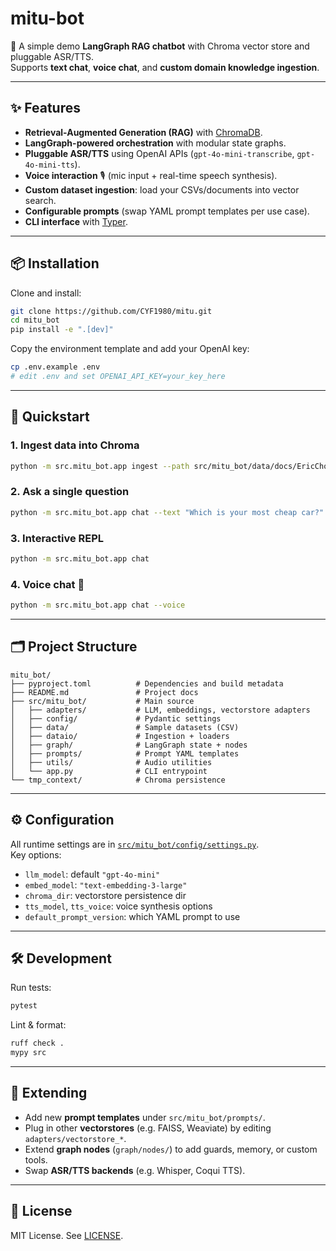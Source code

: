 # mitu-bot

🚀 A simple demo **LangGraph RAG chatbot** with Chroma vector store and pluggable ASR/TTS.  
Supports **text chat**, **voice chat**, and **custom domain knowledge ingestion**.

---

## ✨ Features

- **Retrieval-Augmented Generation (RAG)** with [ChromaDB](https://docs.trychroma.com/).
- **LangGraph-powered orchestration** with modular state graphs.
- **Pluggable ASR/TTS** using OpenAI APIs (`gpt-4o-mini-transcribe`, `gpt-4o-mini-tts`).
- **Voice interaction** 🎙️ (mic input + real-time speech synthesis).
- **Custom dataset ingestion**: load your CSVs/documents into vector search.
- **Configurable prompts** (swap YAML prompt templates per use case).
- **CLI interface** with [Typer](https://typer.tiangolo.com/).

---

## 📦 Installation

Clone and install:

```bash
git clone https://github.com/CYF1980/mitu.git
cd mitu_bot
pip install -e ".[dev]"
```

Copy the environment template and add your OpenAI key:

```bash
cp .env.example .env
# edit .env and set OPENAI_API_KEY=your_key_here
```

---

## 🚀 Quickstart

### 1. Ingest data into Chroma
```bash
python -m src.mitu_bot.app ingest --path src/mitu_bot/data/docs/EricChoiceUsedCars.csv --rebuild
```

### 2. Ask a single question
```bash
python -m src.mitu_bot.app chat --text "Which is your most cheap car?"
```

### 3. Interactive REPL
```bash
python -m src.mitu_bot.app chat
```

### 4. Voice chat 🎤
```bash
python -m src.mitu_bot.app chat --voice
```

---

## 🗂 Project Structure

```
mitu_bot/
├── pyproject.toml          # Dependencies and build metadata
├── README.md               # Project docs
├── src/mitu_bot/           # Main source
│   ├── adapters/           # LLM, embeddings, vectorstore adapters
│   ├── config/             # Pydantic settings
│   ├── data/               # Sample datasets (CSV)
│   ├── dataio/             # Ingestion + loaders
│   ├── graph/              # LangGraph state + nodes
│   ├── prompts/            # Prompt YAML templates
│   ├── utils/              # Audio utilities
│   └── app.py              # CLI entrypoint
└── tmp_context/            # Chroma persistence
```

---

## ⚙️ Configuration

All runtime settings are in [`src/mitu_bot/config/settings.py`](src/mitu_bot/config/settings.py).  
Key options:

- `llm_model`: default `"gpt-4o-mini"`
- `embed_model`: `"text-embedding-3-large"`
- `chroma_dir`: vectorstore persistence dir
- `tts_model`, `tts_voice`: voice synthesis options
- `default_prompt_version`: which YAML prompt to use

---

## 🛠 Development

Run tests:

```bash
pytest
```

Lint & format:

```bash
ruff check .
mypy src
```

---

## 🔮 Extending

- Add new **prompt templates** under `src/mitu_bot/prompts/`.
- Plug in other **vectorstores** (e.g. FAISS, Weaviate) by editing `adapters/vectorstore_*`.
- Extend **graph nodes** (`graph/nodes/`) to add guards, memory, or custom tools.
- Swap **ASR/TTS backends** (e.g. Whisper, Coqui TTS).

---

## 📜 License

MIT License. See [LICENSE](LICENSE).
